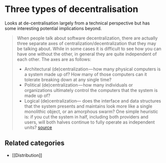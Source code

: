 # Three types of decentralisation

 Looks at de-centralisation largely from a technical perspective but has some interesting potential implications beyond.

> When people talk about software decentralization, there are actually three separate axes of centralization/decentralization that they may be talking about. While in some cases it is difficult to see how you can have one without the other, in general they are quite independent of each other. The axes are as follows:
> - Architectural (de)centralization — how many physical computers is a system made up of? How many of those computers can it tolerate breaking down at any single time?
> - Political (de)centralization — how many individuals or organizations ultimately control the computers that the system is made up of?
> - Logical (de)centralization— does the interface and data structures that the system presents and maintains look more like a single monolithic object, or an amorphous swarm? One simple heuristic is: if you cut the system in half, including both providers and users, will both halves continue to fully operate as independent units? [source](https://medium.com/@VitalikButerin/the-meaning-of-decentralization-a0c92b76a274#.veh84p4j9)

## Related categories

- [[Distribution]]


